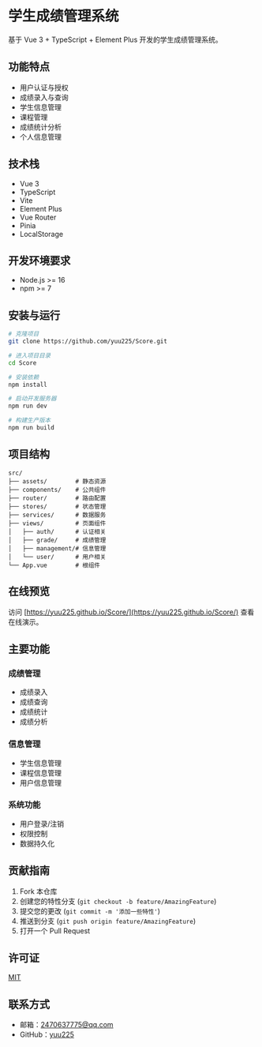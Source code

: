 # 学生成绩管理系统

基于 Vue 3 + TypeScript + Element Plus 开发的学生成绩管理系统。

## 功能特点

- 用户认证与授权
- 成绩录入与查询
- 学生信息管理
- 课程管理
- 成绩统计分析
- 个人信息管理

## 技术栈

- Vue 3
- TypeScript
- Vite
- Element Plus
- Vue Router
- Pinia
- LocalStorage

## 开发环境要求

- Node.js >= 16
- npm >= 7

## 安装与运行

```bash
# 克隆项目
git clone https://github.com/yuu225/Score.git

# 进入项目目录
cd Score

# 安装依赖
npm install

# 启动开发服务器
npm run dev

# 构建生产版本
npm run build
```

## 项目结构

```
src/
├── assets/        # 静态资源
├── components/    # 公共组件
├── router/        # 路由配置
├── stores/        # 状态管理
├── services/      # 数据服务
├── views/         # 页面组件
│   ├── auth/      # 认证相关
│   ├── grade/     # 成绩管理
│   ├── management/# 信息管理
│   └── user/      # 用户相关
└── App.vue        # 根组件
```

## 在线预览

访问 [https://yuu225.github.io/Score/](https://yuu225.github.io/Score/) 查看在线演示。

## 主要功能

### 成绩管理
- 成绩录入
- 成绩查询
- 成绩统计
- 成绩分析

### 信息管理
- 学生信息管理
- 课程信息管理
- 用户信息管理

### 系统功能
- 用户登录/注销
- 权限控制
- 数据持久化

## 贡献指南

1. Fork 本仓库
2. 创建您的特性分支 (`git checkout -b feature/AmazingFeature`)
3. 提交您的更改 (`git commit -m '添加一些特性'`)
4. 推送到分支 (`git push origin feature/AmazingFeature`)
5. 打开一个 Pull Request

## 许可证

[MIT](LICENSE)

## 联系方式

- 邮箱：2470637775@qq.com
- GitHub：[yuu225](https://github.com/yuu225)
